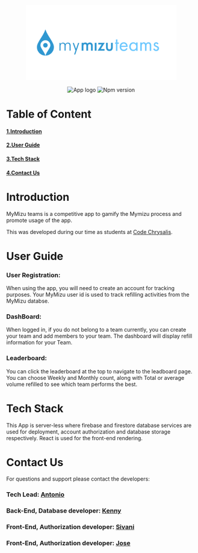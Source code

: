 
<p align="center"><img width="400" src="https://raw.githubusercontent.com/dius00/mymizu_teams/main/src/API_logo.png" alt="App logo"></p>

<p align="center">
<img  src="https://img.shields.io/github/license/dius00/API_Night_MyMizu" alt="App logo">
<img  src="https://img.shields.io/npm/v/npm" alt="Npm version">
</p>
<h1>Table of Content</h1>
<h4><a href="#intro"> 1.Introduction </a></h4>
<h4><a href="#user_guide"> 2.User Guide </a></h4>
<h4><a href="#tech_stack"> 3.Tech Stack </a></h4>
<h4><a href="#contacts">4.Contact Us </a></h4>
<h1 id="intro">Introduction</h1>
MyMizu teams is a competitive app to gamify the Mymizu process and promote usage of the app.

This was developed during our time as students at <a href="https://github.com/codechrysalis">Code Chrysalis</a>.
<h1 id="user_guide">User Guide</h1>
<h3>User Registration:</h3>
When using the app, you will need to create an account for tracking purposes. Your MyMizu user id is used to track refilling activities from the MyMizu databse.

<h3>DashBoard:</h3>
When logged in, if you do not belong to a team currently, you can create your team and add members to your team. The dashboard will display refill information for your Team.

<h3>Leaderboard:</h3>
You can click the leaderboard at the top to navigate to the leadboard page. You can choose Weekly and Monthly count, along with Total or average volume refilled to see which team performs the best.

<h1 id="tech_stack">Tech Stack</h1>
This App is server-less where firebase and firestore database services are used for deployment, account authorization and database storage respectively. React is used for the front-end rendering.

<h1 id="contacts">Contact Us</h1>
For questions and support please contact the developers:
<h3> Tech Lead:
<a href="https://github.com/dius00">Antonio</a>
</h3>
<h3> Back-End, Database developer:
<a href="https://github.com/kenny01123">Kenny</a>
</h3>
<h3> Front-End, Authorization developer:
<a href="https://github.com/heysivani">Sivani</a>
</h3>
<h3> Front-End, Authorization developer:
<a href="https://github.com/dhequex">Jose</a>
</h3>

